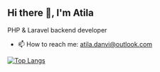 ## Hi there 👋, I'm Atila
PHP & Laravel backend developer

- 📫 How to reach me: atila.danvi@outlook.com

[![Top Langs](https://github-readme-stats.vercel.app/api/top-langs/?username=a21ns1g4ts&layout=compact&langs_count=10&hide=vue,blade,css,html,SCSS,Cmake)](https://a21ns1g4ts.netlify.app)
